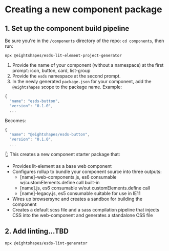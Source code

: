 # Creating a new component package

## 1. Set up the component build pipeline
Be sure you're in the `/components` directory of the repo: `cd components`, then run:

```
npx @eightshapes/esds-lit-element-project-generator
```

1. Provide the name of your component (without a namespace) at the first prompt: icon, button, card, list-group
2. Provide the `esds` namespace at the second prompt.
3. In the newly generated `package.json` for your component, add the `@eightshapes` scope to the package name. Example:

```js
{
  "name": "esds-button",
  "version": "0.1.0",
  ...
```

Becomes:

```js
{
  "name": "@eightshapes/esds-button",
  "version": "0.1.0",
  ...
```

👆 This creates a new component starter package that:

* Provides lit-element as a base web component
* Configures rollup to bundle your component source into three outputs:
  * [name]-web-components.js, es6 consumable w/customElements.define call built-in
  * [name].js, es6 consumable w/out customElements.define call
  * [name]-legacy.js, es5 consumable suitable for use in IE11
* Wires up browsersync and creates a sandbox for building the component
* Creates a default scss file and a sass compilation pipeline that injects CSS into the web-component and generates a standalone CSS file

## 2. Add linting...TBD

```
npx @eightshapes/esds-lint-generator
```
